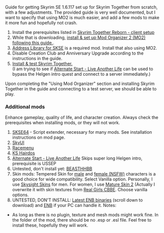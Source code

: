 Guide for getting Skyrim SE 1.6.117 set up for Skyrim Together from scratch, with a few adjustments. The provided guide is very well documented, but I want to specify that using MO2 is much easier, and add a few mods to make it more fun and hopefully not crash.

1. Install the prerequisites listed in [Skyrim Together Reborn - client setup](https://wiki.tiltedphoques.com/tilted-online/guides/client-setup)
2. While that is downloading, [install & set up Mod Organizer 2 (MO2) following this guide.](https://wiki.tiltedphoques.com/tilted-online/guides/client-setup/using-modorganizer2-mo2/installing-modorganizer2/installating-the-mod-manager).
3. [Address Library for SKSE](https://wiki.tiltedphoques.com/tilted-online/guides/client-setup/using-modorganizer2-mo2/utilities) is a required mod. Install that also using MO2.
4. Disable Creation Club and Anniversary Upgrade according to the instructions in the guide.
5. [Install & test Skyrim Together.](https://wiki.tiltedphoques.com/tilted-online/guides/client-setup/using-modorganizer2-mo2/skyrim-together-reborn)\
   (I am trying to see if [Alternate Start - Live Another Life](https://www.nexusmods.com/skyrimspecialedition/mods/272) can be used to bypass the Helgen intro quest and connect to a server immediately.)

Upon completing the "Using Mod Organizer" section and installing Skyrim Together in the guide and connecting to a test server, we should be able to play.

### Additional mods
Enhance gameplay, quality of life, and character creation.
Always check the prerequisites when installing mods, or they will not work.
1. [SKSE64](https://www.nexusmods.com/skyrimspecialedition/mods/30379?tab=files) - Script extender, necessary for many mods. See installation instructions on mod page.
2. [SkyUI](https://www.nexusmods.com/skyrimspecialedition/mods/12604)
3. [Racemenu](https://www.nexusmods.com/skyrimspecialedition/mods/19080)
4. [KS Hairdos](https://www.nexusmods.com/skyrimspecialedition/mods/6817)
5. [Alternate Start - Live Another Life](https://www.nexusmods.com/skyrimspecialedition/mods/272) Skips super long Helgen intro, prerequisite is USSEP
6. Untested, don't install yet: [BEASTHHBB](https://www.nexusmods.com/skyrimspecialedition/mods/38480)
7. Skin mods: Tempered Skin for [male](https://www.nexusmods.com/skyrimspecialedition/mods/7902) and [female (NSFW)](https://www.nexusmods.com/skyrimspecialedition/mods/8505) characters is a good choice for wide compatibility. Select Vanilla option.
   Personally, I use [Skysight Skins](https://www.nexusmods.com/skyrimspecialedition/mods/6580) for men. For women, I use [Mature Skin 2](https://www.nexusmods.com/skyrimspecialedition/mods/26017?tab=description) (Actually I overwrite it with skin textures from [Real Girls CBBE](https://www.nexusmods.com/skyrimspecialedition/mods/75065). Choose vanilla options.
8. UNTESTED, DON'T INSTALL: [Latest ENB binaries](http://enbdev.com/mod_tesskyrimse_v0502.htm) (scroll down to download) and [ENB]() if your PC can handle it. 
Notes: 
- As long as there is no plugin, texture and mesh mods might work fine. In the folder of the mod, there should be no .esp or .esl file. Feel free to install these, hopefully they will work.
